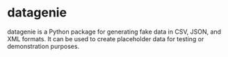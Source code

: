 # datagenie

datagenie is a Python package for generating fake data in CSV, JSON, and XML formats. It can be used to create placeholder data for testing or demonstration purposes.

